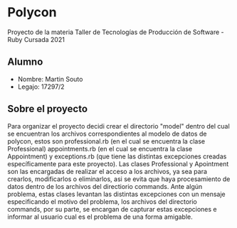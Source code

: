 # Polycon

Proyecto de la materia Taller de Tecnologías de Producción de Software - Ruby
Cursada 2021

## Alumno

* Nombre: Martin Souto
* Legajo: 17297/2

## Sobre el proyecto

Para organizar el proyecto decidi crear el directorio "model" dentro del cual se encuentran los archivos correspondientes al modelo de datos de polycon, estos son professional.rb (en el cual se encuentra la clase Professional) appointments.rb (en el cual se encuentra la clase Appointment) y exceptions.rb (que tiene las distintas excepciones creadas específicamente para este proyecto). Las clases Professional y Apointment son las encargadas de realizar el acceso a los archivos, ya sea para crearlos, modificarlos o eliminarlos, asi se evita que haya procesamiento de datos dentro de los archivos del directiorio commands. Ante algún problema, estas clases levantan las distintas excepciones con un mensaje especificando el motivo del problema, los archivos del directorio commands, por su parte, se encargan de capturar estas excepciones e informar al usuario cual es el problema de una forma amigable.
